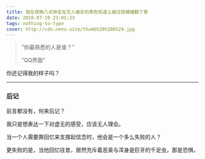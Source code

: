 ```yaml
---
title: 我在夜晚八点钟走在无人被杀的黑色街道上被垃圾桶撞翻了胃
date: 2018-07-10 23:01:23
tags: nothing-to-type
cover: http://cdn.nenu.site/thumb%20%286%29.jpg
---
```


> ”你最熟悉的人是谁？“
>
> “QQ界面”

你还记得我的样子吗？

------



### 后记

前言都没有，何来后记？

我只是想表达一下对虚无的感受，应该无人理会。

当一个人需要靠回忆来支撑起信念时，他会是一个多么失败的人？

更失败的是，当他回忆往昔，居然充斥着恶臭与浑身是巨牙的千足虫，那是恐惧。

